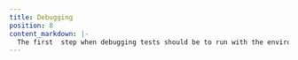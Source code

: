 ```yaml
---
title: Debugging
position: 8
content_markdown: |-
  The first  step when debugging tests should be to run with the environment variable `DEBUG=fetch-mock*`. This will output additional logs for debugging purposes.
---
```

